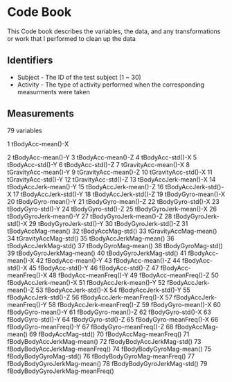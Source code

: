 # Code Book
This Code book describes the variables, the data, and any transformations or work that I performed to clean up the data

## Identifiers
-  Subject - The ID of the test subject (1 ~ 30)
-  Activity - The type of activity performed when the corresponding measurments were taken

## Measurements
79 variables

1                tBodyAcc-mean()-X

2                tBodyAcc-mean()-Y
3                tBodyAcc-mean()-Z
4                 tBodyAcc-std()-X
5                 tBodyAcc-std()-Y
6                 tBodyAcc-std()-Z
7             tGravityAcc-mean()-X
8             tGravityAcc-mean()-Y
9             tGravityAcc-mean()-Z
10             tGravityAcc-std()-X
11             tGravityAcc-std()-Y
12             tGravityAcc-std()-Z
13           tBodyAccJerk-mean()-X
14           tBodyAccJerk-mean()-Y
15           tBodyAccJerk-mean()-Z
16            tBodyAccJerk-std()-X
17            tBodyAccJerk-std()-Y
18            tBodyAccJerk-std()-Z
19              tBodyGyro-mean()-X
20              tBodyGyro-mean()-Y
21              tBodyGyro-mean()-Z
22               tBodyGyro-std()-X
23               tBodyGyro-std()-Y
24               tBodyGyro-std()-Z
25          tBodyGyroJerk-mean()-X
26          tBodyGyroJerk-mean()-Y
27          tBodyGyroJerk-mean()-Z
28           tBodyGyroJerk-std()-X
29           tBodyGyroJerk-std()-Y
30           tBodyGyroJerk-std()-Z
31              tBodyAccMag-mean()
32               tBodyAccMag-std()
33           tGravityAccMag-mean()
34            tGravityAccMag-std()
35          tBodyAccJerkMag-mean()
36           tBodyAccJerkMag-std()
37             tBodyGyroMag-mean()
38              tBodyGyroMag-std()
39         tBodyGyroJerkMag-mean()
40          tBodyGyroJerkMag-std()
41               fBodyAcc-mean()-X
42               fBodyAcc-mean()-Y
43               fBodyAcc-mean()-Z
44                fBodyAcc-std()-X
45                fBodyAcc-std()-Y
46                fBodyAcc-std()-Z
47           fBodyAcc-meanFreq()-X
48           fBodyAcc-meanFreq()-Y
49           fBodyAcc-meanFreq()-Z
50           fBodyAccJerk-mean()-X
51           fBodyAccJerk-mean()-Y
52           fBodyAccJerk-mean()-Z
53            fBodyAccJerk-std()-X
54            fBodyAccJerk-std()-Y
55            fBodyAccJerk-std()-Z
56       fBodyAccJerk-meanFreq()-X
57       fBodyAccJerk-meanFreq()-Y
58       fBodyAccJerk-meanFreq()-Z
59              fBodyGyro-mean()-X
60              fBodyGyro-mean()-Y
61              fBodyGyro-mean()-Z
62               fBodyGyro-std()-X
63               fBodyGyro-std()-Y
64               fBodyGyro-std()-Z
65          fBodyGyro-meanFreq()-X
66          fBodyGyro-meanFreq()-Y
67          fBodyGyro-meanFreq()-Z
68              fBodyAccMag-mean()
69               fBodyAccMag-std()
70          fBodyAccMag-meanFreq()
71      fBodyBodyAccJerkMag-mean()
72       fBodyBodyAccJerkMag-std()
73  fBodyBodyAccJerkMag-meanFreq()
74         fBodyBodyGyroMag-mean()
75          fBodyBodyGyroMag-std()
76     fBodyBodyGyroMag-meanFreq()
77     fBodyBodyGyroJerkMag-mean()
78      fBodyBodyGyroJerkMag-std()
79 fBodyBodyGyroJerkMag-meanFreq()
